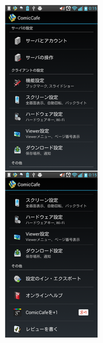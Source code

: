 <img src='https://raw.githubusercontent.com/burton999dev/ComicCafeHelp/master/images/ja/client/SettingsList.png' width='300px'/>
<img src='https://raw.githubusercontent.com/burton999dev/ComicCafeHelp/master/images/ja/client/SettingsList2.png' width='300px'/>
